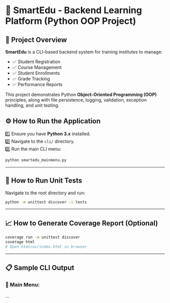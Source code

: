 # 📘 SmartEdu - Backend Learning Platform (Python OOP Project)

## 🚀 Project Overview
**SmartEdu** is a CLI-based backend system for training institutes to manage:
- ✅ Student Registration  
- ✅ Course Management  
- ✅ Student Enrollments  
- ✅ Grade Tracking  
- ✅ Performance Reports  

This project demonstrates Python **Object-Oriented Programming (OOP)** principles, along with file persistence, logging, validation, exception handling, and unit testing.

## ⚙️ How to Run the Application
1️⃣ Ensure you have **Python 3.x** installed.  
2️⃣ Navigate to the `cli/` directory.  
3️⃣ Run the main CLI menu:
```bash
python smartedu_mainmenu.py
```

---

## 🧪 How to Run Unit Tests
Navigate to the root directory and run:
```bash
python -m unittest discover -s tests
```

---

## 📈 How to Generate Coverage Report (Optional)
```bash
coverage run -m unittest discover
coverage html
# Open htmlcov/index.html in browser
```

---

## 📋 Sample CLI Output

### 📄 Main Menu:
...